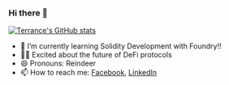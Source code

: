 ### Hi there 👋

<!--
**YHTerrance/YHTerrance** is a ✨ _special_ ✨ repository because its `README.md` (this file) appears on your GitHub profile.

Here are some ideas to get you started:

- 🔭 I’m currently working on ...
- 🌱 I’m currently learning ...
- 👯 I’m looking to collaborate on ...
- 🤔 I’m looking for help with ...
- 💬 Ask me about ...
- 📫 How to reach me: ...
- 😄 Pronouns: ...
- ⚡ Fun fact: ...

-->

[![Terrance's GitHub stats](https://github-readme-stats.vercel.app/api?username=yhterrance&show_icons=true&theme=tokyonight)](https://github.com/yhterrance/github-readme-stats)

- 🌱 I’m currently learning Solidity Development with Foundry!!
- 💪🏻 Excited about the future of DeFi protocols
- 😄 Pronouns: Reindeer
- 📫 How to reach me: [Facebook](https://www.facebook.com/TerranceDingbading), [LinkedIn](https://www.linkedin.com/in/terrance-yu-hao-chen-848ba7183/)

